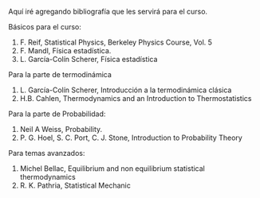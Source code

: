 Aquí iré agregando bibliografía que les servirá para el curso.  

Básicos para el curso: 

1. F. Reif, Statistical Physics, Berkeley Physics Course, Vol. 5
2. F. Mandl, Física estadística. 
3. L. García-Colín Scherer, Física estadística 

Para la parte de termodinámica

1. L. García-Colín Scherer, Introducción a la termodinámica clásica
2. H.B. Cahlen, Thermodynamics and an Introduction to Thermostatistics

Para la parte de Probabilidad:  

1. Neil A Weiss, Probability. 
2. P. G. Hoel, S. C. Port, C. J. Stone, Introduction to Probability Theory

Para temas avanzados: 

1. Michel Bellac, Equilibrium and non equilibrium statistical thermodynamics
2. R. K. Pathria, Statistical Mechanic
